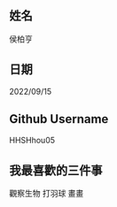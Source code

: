 姓名
----
侯柏亨

日期
----
2022/09/15

Github Username
---------------
HHSHhou05

我最喜歡的三件事
---------------
觀察生物 打羽球 畫畫
